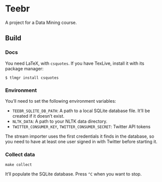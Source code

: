 # Teebr

A project for a Data Mining course.

## Build

### Docs

You need LaTeX, with `csquotes`. If you have TexLive, install it with its
package manager:

    $ tlmgr install csquotes

### Environment

You’ll need to set the following environment variables:

* `TEEBR_SQLITE_DB_PATH`: A path to a local SQLite database file. It’ll be
  created if it doesn’t exist.
* `NLTK_DATA`: A path to your NLTK data directory.
* `TWITTER_CONSUMER_KEY`, `TWITTER_CONSUMER_SECRET`: Twitter API tokens

The stream importer uses the first credentials it finds in the database, so you
need to have at least one user signed in with Twitter before starting it.

### Collect data

    make collect

It’ll populate the SQLite database. Press `^C` when you want to stop.
